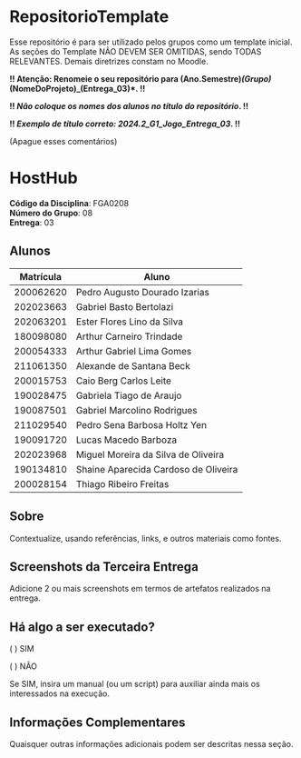 # RepositorioTemplate
Esse repositório é para ser utilizado pelos grupos como um template inicial.
As seções do Template NÃO DEVEM SER OMITIDAS, sendo TODAS RELEVANTES.
Demais diretrizes constam no Moodle.

**!! Atenção: Renomeie o seu repositório para (Ano.Semestre)_(Grupo)_(NomeDoProjeto)_(Entrega_03)*. !!** 

**!! *Não coloque os nomes dos alunos no título do repositório*. !!**

**!! *Exemplo de título correto: 2024.2_G1_Jogo_Entrega_03*. !!** 
 
 (Apague esses comentários)

# HostHub

**Código da Disciplina**: FGA0208<br>
**Número do Grupo**: 08<br>
**Entrega**: 03<br>

## Alunos
|Matrícula | Aluno |
| -- | -- |
| 200062620  |  Pedro Augusto Dourado Izarias |
| 202023663  |  Gabriel Basto Bertolazi |
| 202063201  |  Ester Flores Lino da Silva |
| 180098080  |  Arthur Carneiro Trindade  |
| 200054333  |  Arthur Gabriel Lima Gomes  |
| 211061350  |  Alexande de Santana Beck  |
| 200015753  |  Caio Berg Carlos Leite  |
| 190028475  |  Gabriela Tiago de Araujo  |
| 190087501  |  Gabriel Marcolino Rodrigues  |
| 211029540  |  Pedro Sena Barbosa Holtz Yen  |
| 190091720 |  Lucas Macedo Barboza |
| 202023968 |  Miguel Moreira da Silva de Oliveira |
| 190134810 |  Shaine Aparecida Cardoso de Oliveira |
| 200028154 |  Thiago Ribeiro Freitas |
## Sobre 
Contextualize, usando referências, links, e outros materiais como fontes.

## Screenshots da Terceira Entrega
Adicione 2 ou mais screenshots em termos de artefatos realizados na entrega.

## Há algo a ser executado?

( ) SIM

( ) NÃO

Se SIM, insira um manual (ou um script) para auxiliar ainda mais os interessados na execução.

## Informações Complementares 
Quaisquer outras informações adicionais podem ser descritas nessa seção.
